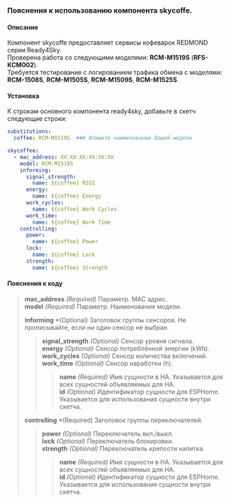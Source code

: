 ### Пояснения к использованию компонента skycoffe.
#### Описание
Компонент skycoffe предоставляет сервисы кофеварок REDMOND серии Ready4Sky.  
Проверена работа со следующими моделями: **RCM-M1519S** (**RFS-KCM002**).  
Требуется тестирование с логированием трафика обмена с моделями: **RCM-1508S**, **RCM-M1505S**, **RCM-M1509S**, **RCM-M1525S**.
#### Установка
К строкам основного компонента ready4sky, добавьте в скетч следующие строки:
```yml
substitutions:
  coffee: RCM-M1519S  ### Впишите наименование Вашей модели

skycoffee:
  - mac_address: XX:XX:XX:XX:XX:XX  
    model: RCM-M1519S
    informing:
      signal_strength:
        name: ${coffee} RSSI
      energy:
        name: ${coffee} Energy
      work_cycles:
        name: ${coffee} Work Cycles
      work_time:
        name: ${coffee} Work Time
    controlling:
      power:
        name: ${coffee} Power
      lock:
        name: ${coffee} Lock
      strength:
        name: ${coffee} Strength
```
#### Пояснения к коду	
>**mac_address** *(Required)* Параметр. MAC адрес.  
>**model** *(Required)* Параметр. Наименование модели.  
>  
>**informing** *(Optional) Заголовок группы сенсоров. Не прописывайте, если ни один сенсор не выбран. 
>>**signal_strength** *(Optional)* Сенсор уровня сигнала.  
>>**energy** *(Optional)* Сенсор потреблённой энергии (kWh).  
>>**work_cycles** *(Optional)* Сенсор количества включений.  
>>**work_time** *(Optional)* Сенсор наработки (h).  
>>>**name** *(Required)* Имя сущности в HA. Указывается для всех сущностей объявляемых для HA.  
>>>**id** *(Optional)* Идентификатор сущности для ESPHome. Указывается для использования сущности внутри скетча.  
>  
>**controlling** *(Required) Заголовок группы переключателей.  
>>**power** *(Optional)* Переключатель вкл./выкл.   
>>**lock** *(Optional)* Переключатель блокировки.  
>>**strength** *(Optional)* Переключатель крепости напитка.  
>>>**name** *(Required)* Имя сущности в HA. Указывается для всех сущностей объявляемых для HA.  
>>>**id** *(Optional)* Идентификатор сущности для ESPHome. Указывается для использования сущности внутри скетча.  

